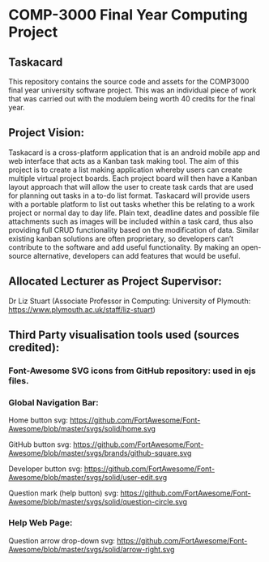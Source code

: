 # COMP-3000 Final Year Computing Project

## Taskacard

This repository contains the source code and assets for the COMP3000 final year university software project. This was an individual piece of work that was carried out with the modulem being worth 40 credits for the final year.

## Project Vision:

Taskacard is a cross-platform application that is an android mobile app and web interface that acts as a Kanban task making tool. The aim of this project is to create a list making application whereby users can create multiple virtual project boards. Each project board will then have a Kanban layout approach that will allow the user to create task cards that are used for planning out tasks in a to-do list format. Taskacard will provide users with a portable platform to list out tasks whether this be relating to a work project or normal day to day life. Plain text, deadline dates and possible file attachments such as images will be included within a task card, thus also providing full CRUD functionality based on the modification of data. Similar existing kanban solutions are often proprietary, so developers can’t contribute to the software and add useful functionality. By making an open-source alternative, developers can add features that would be useful.


## Allocated Lecturer as Project Supervisor:

Dr Liz Stuart (Associate Professor in Computing: University of Plymouth: https://www.plymouth.ac.uk/staff/liz-stuart)

## Third Party visualisation tools used (sources credited):

### Font-Awesome SVG icons from GitHub repository: used in ejs files.

### Global Navigation Bar:
Home button svg: https://github.com/FortAwesome/Font-Awesome/blob/master/svgs/solid/home.svg

GitHub button svg: https://github.com/FortAwesome/Font-Awesome/blob/master/svgs/brands/github-square.svg

Developer button svg: https://github.com/FortAwesome/Font-Awesome/blob/master/svgs/solid/user-edit.svg

Question mark (help button) svg: https://github.com/FortAwesome/Font-Awesome/blob/master/svgs/solid/question-circle.svg

### Help Web Page:
Question arrow drop-down svg: https://github.com/FortAwesome/Font-Awesome/blob/master/svgs/solid/arrow-right.svg
